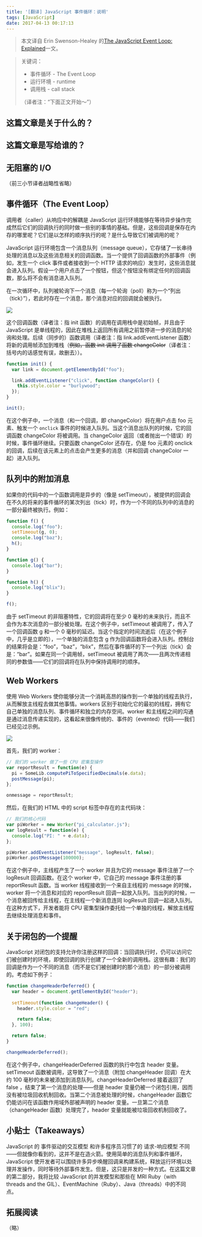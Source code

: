 ```yaml
---
title: '[翻译] JavaScript 事件循环：说明'
tags: [JavaScript]
date: 2017-04-13 00:17:13
---
```



> 本文译自 Erin Swenson-Healey 的[The JavaScript Event Loop: Explained](http://blog.carbonfive.com/2013/10/27/the-javascript-event-loop-explained/)一文。

> 关键词：
> 
> * 事件循环 - The Event Loop
> * 运行环境 - runtime
> * 调用栈 - call stack
> 
> （译者注：“下面正文开始～”）

<!-- more -->

## 这篇文章是关于什么的？

## 这篇文章是写给谁的？

## 无阻塞的 I/O

（前三小节译者战略性省略）

## 事件循环（The Event Loop）

调用者（caller）从响应中的解耦是 JavaScript 运行环境能够在等待异步操作完成然后它们的回调执行的同时做一些别的事情的基础。但是，这些回调是保存在内存的哪里呢？它们是以怎样的顺序执行的呢？是什么导致它们被调用的呢？

JavaScript 运行环境包含一个消息队列（message queue），它存储了一长串待处理的消息以及这些消息相关的回调函数。当一个提供了回调函数的外部事件（例如，发生一个 click 事件或者接收到一个 HTTP 请求的响应）发生时，这些消息就会进入队列。假设一个用户点击了一个按钮，但这个按钮没有绑定任何的回调函数，那么将不会有消息进入队列。

在一次循环中，队列被轮询下一个消息（每一个轮询（poll）称为一个“列出（tick）”），若此时存在一个消息，那个消息对应的回调就会被执行。

![](http://blog.carbonfive.com/wp-content/uploads/2013/10/event-loop.png)

这个回调函数（译者注：指 init 函数）的调用在调用栈中是初始帧，并且由于 JavaScript 是单线程的，因此在堆栈上返回所有调用之前暂停进一步的消息的轮询和处理。后续（同步的）函数调用（译者注：指 link.addEventListener 函数）将新的调用帧添加到堆栈（~~例如，函数 init 调用了函数 changeColor~~（译者注：括号内的话感觉有误，故删去））。

```javascript
function init() {
  var link = document.getElementById("foo");

  link.addEventListener("click", function changeColor() {
    this.style.color = "burlywood";
  });
}

init();
```

在这个例子中，一个消息（和一个回调，即 changeColor）将在用户点击 foo 元素、触发一个 `onclick` 事件的时候进入队列。当这个消息出队列的时候，它的回调函数 changeColor 将被调用。当 changeColor 返回（或者抛出一个错误）的时候，事件循环继续。只要函数 changeColor 还存在，仍是 foo 元素的 onclick 的回调，后续在该元素上的点击会产生更多的消息（并和回调 changeColor 一起）进入队列。

## 队列中的附加消息

如果你的代码中的一个函数调用是异步的（像是 setTimeout），被提供的回调会在不久的将来的事件循环的某次列出（tick）时，作为一个不同的队列中的消息的一部分最终被执行。例如：

```javascript
function f() {
  console.log("foo");
  setTimeout(g, 0);
  console.log("baz");
  h();
}

function g() {
  console.log("bar");
}

function h() {
  console.log("blix");
}

f();
```

由于 setTimeout 的非阻塞特性，它的回调将在至少 0 毫秒的未来执行，而且不会作为本次消息的一部分被处理。在这个例子中，setTimeout 被调用了，传入了一个回调函数 g 和一个 0 毫秒的延迟。当这个指定的时间流逝后（在这个例子中，几乎是立即的），一个单独的消息包含 g 作为回调函数将会进入队列。控制台的结果将会是：“foo”，“baz”，“blix”，然后在事件循环的下一个列出（tick）会是：“bar”。如果在同一个调用帧，setTimeout 被调用了两次——且两次传递相同的参数值——它们的回调将在队列中保持调用时的顺序。

## Web Workers

使用 Web Workers 使你能够分流一个消耗高昂的操作到一个单独的线程去执行，从而解放主线程去做其他事情。workers 区别于初始化它的最初的线程，拥有它自己单独的消息队列、事件循环和独立的内存空间。worker 和主线程之间的沟通是通过消息传递实现的，这看起来很像传统的、事件的（evented）代码——我们已经见过示例。

![](http://blog.carbonfive.com/wp-content/uploads/2013/10/web-workers.png)

首先，我们的 worker：

```javascript
// 我们的 worker 做了一些 CPU 密集型操作
var reportResult = function(e) {
  pi = SomeLib.computePiToSpecifiedDecimals(e.data);
  postMessage(pi);
};

onmessage = reportResult;
```

然后，在我们的 HTML 中的 script 标签中存在的主代码块：

```javascript
// 我们的核心代码
var piWorker = new Worker("pi_calculator.js");
var logResult = function(e) {
  console.log("PI: " + e.data);
};

piWorker.addEventListener("message", logResult, false);
piWorker.postMessage(100000);
```

在这个例子中，主线程产生了一个 worker 并且为它的 message 事件注册了一个 logResult 回调函数。在这个 worker 中，它自己的 message 事件注册的事 reportResult 函数。当 worker 线程接收到一个来自主线程的 message 的时候，worker 将一个消息和对应的 reportResult 回调一起放入队列。当出列的时候，一个消息被回传给主线程，在主线程一个新消息连同 logResult 回调一起进入队列。在这种方式下，开发者能将 CPU 密集型操作委托给一个单独的线程，解放主线程去继续处理消息和事件。

## 关于闭包的一个提醒

JavaScript 对闭包的支持允许你注册这样的回调：当回调执行时，仍可以访问它们被创建时的环境，即使回调的执行创建了一个全新的调用栈。这很有趣：我们的回调是作为一个不同的消息（而不是它们被创建时的那个消息）的一部分被调用的。考虑如下例子：

```javascript
function changeHeaderDeferred() {
  var header = document.getElementById("header");
  
  setTimeout(function changeHeader() {
    header.style.color = "red";

    return false;
  }, 100);

  return false;
}

changeHeaderDeferred();
```

在这个例子中，changeHeaderDeferred 函数的执行中包含 header 变量。setTimeout 函数被调用，这导致了一个消息（附加 changeHeader 回调）在大约 100 毫秒的未来被添加到消息队列。changeHeaderDeferred 接着返回了 false ，结束了第一个消息的处理——但是 header 变量仍被一个闭包引用，因而没有被垃圾回收机制回收。当第二个消息被处理的时候，changeHeader 函数它仍能访问在该函数作用域外部被声明的 header 变量。一旦第二个消息（changeHeader 函数）处理完了，header 变量就能被垃圾回收机制回收了。

## 小贴士（Takeaways）

JavaScript 的 事件驱动的交互模型 和许多程序员习惯了的 请求-响应模型 不同——但就像你看到的，这并不是在造火箭。使用简单的消息队列和事件循环，JavaScript 使开发者可以围绕许多异步唤醒回调来构建系统，释放运行环境以处理并发操作，同时等待外部事件发生。但是，这只是并发的一种方式。在这篇文章的第二部分，我将比较 JavaScript 的并发模型和那些在 MRI Ruby（with threads and the GIL）、EventMachine（Ruby）、Java（threads）中的不同点。

## 拓展阅读

（略）













